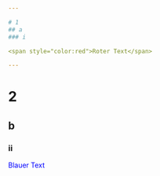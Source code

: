 ```yaml
---

# 1
## a
### i

<span style="color:red">Roter Text</span>

---
```


# 2
## b
### ii

<span style="color:blue">Blauer Text</span>
